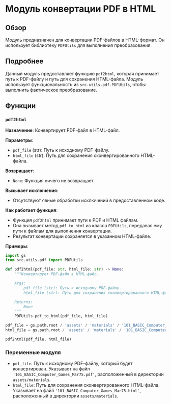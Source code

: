 # Модуль конвертации PDF в HTML

## Обзор

Модуль предназначен для конвертации PDF-файлов в HTML-формат. Он использует библиотеку `PDFUtils` для выполнения преобразования.

## Подробнее

Данный модуль предоставляет функцию `pdf2html`, которая принимает путь к PDF-файлу и путь для сохранения HTML-файла.  Модуль использует функциональность из `src.utils.pdf.PDFUtils`, чтобы выполнить фактическое преобразование.

## Функции

### `pdf2html`

**Назначение**: Конвертирует PDF-файл в HTML-файл.

**Параметры**:
- `pdf_file` (str): Путь к исходному PDF-файлу.
- `html_file` (str): Путь для сохранения сконвертированного HTML-файла.

**Возвращает**:
- `None`: Функция ничего не возвращает.

**Вызывает исключения**:
- Отсутствуют явные обработки исключений в предоставленном коде.

**Как работает функция**:
- Функция `pdf2html` принимает пути к PDF и HTML файлам.
- Она вызывает метод `pdf_to_html` из класса `PDFUtils`, передавая ему пути к файлам для выполнения конвертации.
- Результат конвертации сохраняется в указанном HTML-файле.

**Примеры**:

```python
import gs
from src.utils.pdf import PDFUtils

def pdf2html(pdf_file: str, html_file: str) -> None:
    """Конвертирует PDF-файл в HTML-файл.

    Args:
        pdf_file (str): Путь к исходному PDF-файлу.
        html_file (str): Путь для сохранения сконвертированного HTML-файла.

    Returns:
        None
    """
    PDFUtils.pdf_to_html(pdf_file, html_file)

pdf_file = gs.path.root / 'assets' / 'materials' / '101_BASIC_Computer_Games_Mar75.pdf'
html_file = gs.path.root / 'assets' / 'materials' / '101_BASIC_Computer_Games_Mar75.html'

pdf2html(pdf_file, html_file)
```

### Переменные модуля

- `pdf_file`: Путь к исходному PDF-файлу, который будет конвертирован. Указывает на файл `'101_BASIC_Computer_Games_Mar75.pdf'`, расположенный в директории `assets/materials`.
- `html_file`: Путь для сохранения сконвертированного HTML-файла. Указывает на файл `'101_BASIC_Computer_Games_Mar75.html'`, расположенный в директории `assets/materials`.